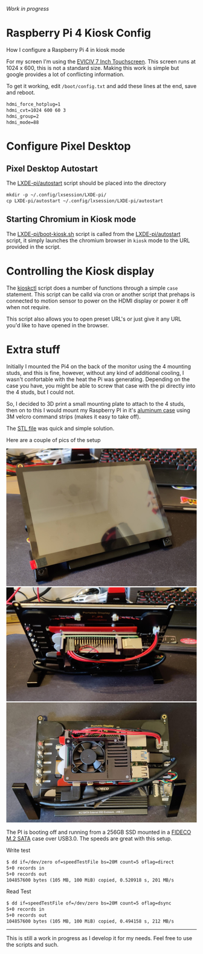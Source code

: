 *Work in progress*

# Raspberry Pi 4 Kiosk Config

How I configure a Raspberry Pi 4 in kiosk mode

For my screen I'm using the [EVICIV 7 Inch Touchscreen](https://www.amazon.co.uk/gp/product/B07Q2LBWYK). This screen runs at 1024 x 600, this is not a standard size. Making this work is simple but google provides a lot of conflicting information.

To get it working, edit `/boot/config.txt` and add these lines at the end, save and reboot.

```
hdmi_force_hotplug=1
hdmi_cvt=1024 600 60 3
hdmi_group=2
hdmi_mode=88
```

# Configure Pixel Desktop

## Pixel Desktop Autostart

The [LXDE-pi/autostart](LXDE-pi/autostart) script should be placed into the directory

    mkdir -p ~/.config/lxsession/LXDE-pi/
    cp LXDE-pi/autostart ~/.config/lxsession/LXDE-pi/autostart

## Starting Chromium in Kiosk mode

The [LXDE-pi/boot-kiosk.sh](LXDE-pi/boot-kiosk.sh) script is called from the [LXDE-pi/autostart](LXDE-pi/autostart) script, it simply launches the chromium browser in `kiosk` mode to the URL provided in the script.

# Controlling the Kiosk display

The [kioskctl](kioskctl) script does a number of functions through a simple `case` statement. This script can be calld via cron or another script that prehaps is connected to motion sensor to power on the HDMI display or power it off when not require.

This script also allows you to open preset URL's or just give it any URL you'd like to have opened in the browser.

# Extra stuff

Initially I mounted the Pi4 on the back of the monitor using the 4 mounting studs, and this is fine, however, without any kind of additional cooling, I wasn't confortable with the heat the Pi was generating. Depending on the case you have, you might be able to screw that case with the pi directly into the 4 studs, but I could not.

So, I decided to 3D print a small mounting plate to attach to the 4 studs, then on to this I would mount my Raspberry PI in it's [aluminum case](https://www.amazon.co.uk/gp/product/B081R54N7Z) using 3M velcro command strips (makes it easy to take off).

The [STL file](3D-print-files/PI4_Mounting_Plate_v1.0.stl) was quick and simple solution.

Here are a couple of pics of the setup

![Front](images/front.jpg)
![Back - Standing](images/back-1.jpg)
![Back - Alt view](images/back-2.jpg)

The PI is booting off and running from a 256GB SSD mounted in a [FIDECO M.2 SATA](https://www.amazon.co.uk/gp/product/B07TTG66GW) case over USB3.0. The speeds are great with this setup.

Write test

```
$ dd if=/dev/zero of=speedTestFile bs=20M count=5 oflag=direct
5+0 records in
5+0 records out
104857600 bytes (105 MB, 100 MiB) copied, 0.520918 s, 201 MB/s
```

Read Test

```
$ dd if=speedTestFile of=/dev/zero bs=20M count=5 oflag=dsync
5+0 records in
5+0 records out
104857600 bytes (105 MB, 100 MiB) copied, 0.494158 s, 212 MB/s
```

----
This is still a work in progress as I develop it for my needs. Feel free to use the scripts and such. 
